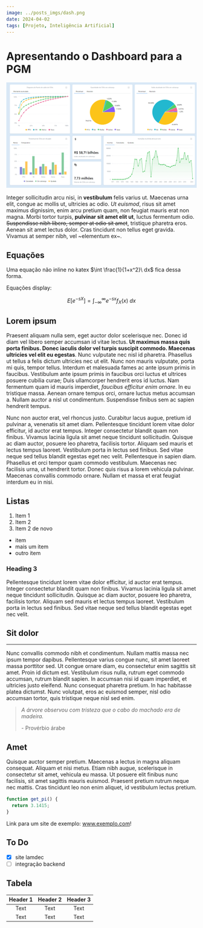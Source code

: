 ```yaml
---
image: ../posts_imgs/dash.png
date: 2024-04-02
tags: [Projeto, Inteligência Artificial]
---
```


# Apresentando o Dashboard para a PGM

![Imagem](../posts_imgs/dash.png)

Integer sollicitudin arcu nisi, in **vestibulum** felis varius ut. Maecenas urna elit, congue ac mollis ut, ultricies ac odio. _Ut euismod_, risus sit amet maximus dignissim, enim arcu pretium quam, non feugiat mauris erat non magna. Morbi tortor turpis, **pulvinar sit amet elit ut**, luctus fermentum odio. ~~Suspendisse nibh libero, semper at odio sit amet~~, tristique pharetra eros. Aenean sit amet lectus dolor. Cras tincidunt non tellus eget gravida. Vivamus at semper nibh, vel ~elementum ex~.

## Equações

Uma equação não inline no katex $\int \frac{1}{1+x^2}\ dx$ fica dessa forma.

Equações display:

$$
E[e^{-sX}] = \int_{-\infty}^{\infty} e^{-sx} f_X(x)\ dx
$$

## Lorem ipsum

Praesent aliquam nulla sem, eget auctor dolor scelerisque nec. Donec id diam vel libero semper accumsan id vitae lectus. **Ut maximus massa quis porta finibus. Donec iaculis dolor vel turpis suscipit commodo. Maecenas ultricies vel elit eu egestas**. Nunc vulputate nec nisl id pharetra. Phasellus ut tellus a felis dictum ultricies nec ut elit. Nunc non mauris vulputate, porta mi quis, tempor tellus. Interdum et malesuada fames ac ante ipsum primis in faucibus. Vestibulum ante ipsum primis in faucibus orci luctus et ultrices posuere cubilia curae; Duis ullamcorper hendrerit eros id luctus. Nam fermentum quam id mauris imperdiet, _faucibus efficitur enim ornare_. In eu tristique massa. Aenean ornare tempus orci, ornare luctus metus accumsan a. Nullam auctor a nisl ut condimentum. Suspendisse finibus sem ac sapien hendrerit tempus.

Nunc non auctor erat, vel rhoncus justo. Curabitur lacus augue, pretium id pulvinar a, venenatis sit amet diam. Pellentesque tincidunt lorem vitae dolor efficitur, id auctor erat tempus. Integer consectetur blandit quam non finibus. Vivamus lacinia ligula sit amet neque tincidunt sollicitudin. Quisque ac diam auctor, posuere leo pharetra, facilisis tortor. Aliquam sed mauris et lectus tempus laoreet. Vestibulum porta in lectus sed finibus. Sed vitae neque sed tellus blandit egestas eget nec velit. Pellentesque in sapien diam. Phasellus et orci tempor quam commodo vestibulum. Maecenas nec facilisis urna, ut hendrerit tortor. Donec quis risus a lorem vehicula pulvinar. Maecenas convallis commodo ornare. Nullam et massa et erat feugiat interdum eu in nisi.

## Listas

1. Item 1
2. Item 2
3. Item 2 de novo

- item
- mais um item
- outro item

### Heading 3

Pellentesque tincidunt lorem vitae dolor efficitur, id auctor erat tempus. Integer consectetur blandit quam non finibus. Vivamus lacinia ligula sit amet neque tincidunt sollicitudin. Quisque ac diam auctor, posuere leo pharetra, facilisis tortor. Aliquam sed mauris et lectus tempus laoreet. Vestibulum porta in lectus sed finibus. Sed vitae neque sed tellus blandit egestas eget nec velit.

## Sit dolor

---

Nunc convallis commodo nibh et condimentum. Nullam mattis massa nec ipsum tempor dapibus. Pellentesque varius congue nunc, sit amet laoreet massa porttitor sed. Ut congue ornare diam, eu consectetur enim sagittis sit amet. Proin id dictum est. Vestibulum risus nulla, rutrum eget commodo accumsan, rutrum blandit sapien. In accumsan nisi id quam imperdiet, et ultricies justo eleifend. Nunc consequat pharetra pretium. In hac habitasse platea dictumst. Nunc volutpat, eros ac euismod semper, nisl odio accumsan tortor, quis tristique neque nisl sed enim.

> _A árvore observou com tristeza que o cabo do machado era de madeira._
>
> \- Provérbio árabe

## Amet

Quisque auctor semper pretium. Maecenas a lectus in magna aliquam consequat. Aliquam et nisi metus. Etiam nibh augue, scelerisque in consectetur sit amet, vehicula eu massa. Ut posuere elit finibus nunc facilisis, sit amet sagittis mauris euismod. Praesent pretium rutrum neque nec mattis. Cras tincidunt leo non enim aliquet, id vestibulum lectus pretium.

```javascript
function get_pi() {
  return 3.1415;
}
```

Link para um site de exemplo: www.exemplo.com!

## To Do

- [x] site lamdec
- [ ] integração backend

## Tabela

| Header 1 | Header 2 | Header 3 |
| :------: | :------: | :------: |
|   Text   |   Text   |   Text   |
|   Text   |   Text   |   Text   |
